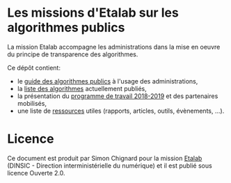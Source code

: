 # Les missions d'Etalab sur les algorithmes publics

La mission Etalab accompagne les administrations dans la mise en oeuvre du principe de transparence des algorithmes. 

Ce dépôt contient: 
- le [guide des algorithmes publics](guide.md) à l'usage des administrations, 
- la [liste des algorithmes](liste.md) actuellement publiés, 
- la présentation du [programme de travail 2018-2019](programme-de-travail.md) et des partenaires mobilisés,
- une liste de [ressources](ressources.md) utiles (rapports, articles, outils, évènements, ...).

# Licence

Ce document est produit par Simon Chignard pour la mission [Etalab](www.etalab.gouv.fr) (DINSIC - Direction interministérielle du numérique) et il est publié sous licence Ouverte 2.0.
